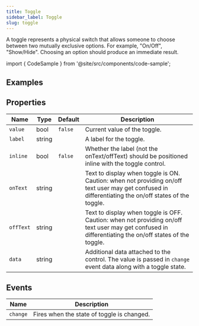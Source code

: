 ```yaml
---
title: Toggle
sidebar_label: Toggle
slug: toggle
---
```


A toggle represents a physical switch that allows someone to choose between two mutually exclusive options.  For example, "On/Off", "Show/Hide". Choosing an option should produce an immediate result.

import { CodeSample } from '@site/src/components/code-sample';

## Examples

<CodeSample src="https://python-toggle-example.pgletio.repl.co" height="600px"
    python="https://github.com/pglet/examples/blob/main/python/controls/toggle_control.py"
    bash="https://github.com/pglet/examples/blob/main/bash/controls/theme_example.sh"
    />

## Properties

| Name      | Type    | Default | Description |
| --------- | ------- | ------- | ----------- |
| `value`   | bool    | `false` | Current value of the toggle. |
| `label`   | string  |         | A label for the toggle. |
| `inline`   | bool    | `false` | Whether the label (not the onText/offText) should be positioned inline with the toggle control. |
| `onText`   | string  |         | Text to display when toggle is ON. Caution: when not providing on/off text user may get confused in differentiating the on/off states of the toggle. |
| `offText`  | string  |         | Text to display when toggle is OFF. Caution: when not providing on/off text user may get confused in differentiating the on/off states of the toggle. |
| `data`     | string  |         | Additional data attached to the control. The value is passed in `change` event data along with a toggle state. |

## Events

| Name      | Description |
| --------- | ----------- |
| `change`  | Fires when the state of toggle is changed. |
